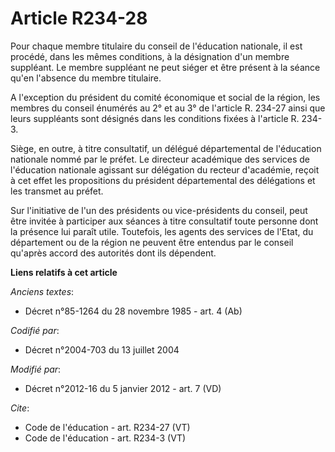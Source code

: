 # Article R234-28

Pour chaque membre titulaire du conseil de l'éducation nationale, il est procédé, dans les mêmes conditions, à la désignation
d'un membre suppléant. Le membre suppléant ne peut siéger et être présent à la séance qu'en l'absence du membre titulaire. 

A l'exception du président du comité économique et social de la région, les membres du conseil énumérés au 2° et au 3° de
l'article R. 234-27 ainsi que leurs suppléants sont désignés dans les conditions fixées à l'article R. 234-3. 

Siège, en outre, à titre consultatif, un délégué départemental de l'éducation nationale nommé par le préfet. Le directeur
académique des services de l'éducation nationale agissant sur délégation du recteur d'académie, reçoit à cet effet les
propositions du président départemental des délégations et les transmet au préfet. 

Sur l'initiative de l'un des présidents ou vice-présidents du conseil, peut être invitée à participer aux séances à titre
consultatif toute personne dont la présence lui paraît utile. Toutefois, les agents des services de l'Etat, du département ou
de la région ne peuvent être entendus par le conseil qu'après accord des autorités dont ils dépendent.

**Liens relatifs à cet article**

_Anciens textes_:

  - Décret n°85-1264 du 28 novembre 1985 - art. 4 (Ab)

_Codifié par_:

  - Décret n°2004-703 du 13 juillet 2004

_Modifié par_:

  - Décret n°2012-16 du 5 janvier 2012 - art. 7 (VD)

_Cite_:

  - Code de l'éducation - art. R234-27 (VT)
  - Code de l'éducation - art. R234-3 (VT)
